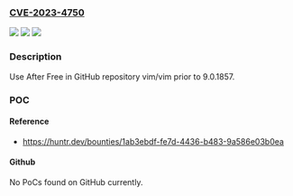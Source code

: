 ### [CVE-2023-4750](https://cve.mitre.org/cgi-bin/cvename.cgi?name=CVE-2023-4750)
![](https://img.shields.io/static/v1?label=Product&message=vim%2Fvim&color=blue)
![](https://img.shields.io/static/v1?label=Version&message=unspecified%3C%209.0.1857%20&color=brighgreen)
![](https://img.shields.io/static/v1?label=Vulnerability&message=CWE-416%20Use%20After%20Free&color=brighgreen)

### Description

Use After Free in GitHub repository vim/vim prior to 9.0.1857.

### POC

#### Reference
- https://huntr.dev/bounties/1ab3ebdf-fe7d-4436-b483-9a586e03b0ea

#### Github
No PoCs found on GitHub currently.

